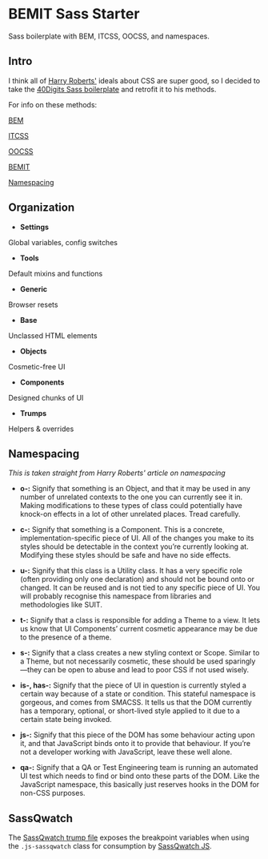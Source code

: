# BEMIT Sass Starter

Sass boilerplate with BEM, ITCSS, OOCSS, and namespaces.

## Intro

I think all of [Harry Roberts'](http://csswizardry.com) ideals about CSS are super good, so I decided to take the [40Digits Sass boilerplate](https://github.com/40Digits/gulp-eta/tree/master/lib/_src/sass) and retrofit it to his methods.

For info on these methods:

[BEM](http://csswizardry.com/2013/01/mindbemding-getting-your-head-round-bem-syntax/)

[ITCSS](https://www.youtube.com/watch?v=1OKZOV-iLj4&hd=1)

[OOCSS](http://www.smashingmagazine.com/2011/12/an-introduction-to-object-oriented-css-oocss/)

[BEMIT](http://csswizardry.com/2015/08/bemit-taking-the-bem-naming-convention-a-step-further/)

[Namespacing](http://csswizardry.com/2015/03/more-transparent-ui-code-with-namespaces/)

## Organization

- **Settings**

Global variables, config switches

- **Tools**

Default mixins and functions

- **Generic**

Browser resets

- **Base**

Unclassed HTML elements

- **Objects**

Cosmetic-free UI

- **Components**

Designed chunks of UI

- **Trumps**

Helpers & overrides


## Namespacing

*This is taken straight from Harry Roberts' article on namespacing*

- **o-:** Signify that something is an Object, and that it may be used in any number of unrelated contexts to the one you can currently see it in. Making modifications to these types of class could potentially have knock-on effects in a lot of other unrelated places. Tread carefully.

- **c-:** Signify that something is a Component. This is a concrete, implementation-specific piece of UI. All of the changes you make to its styles should be detectable in the context you’re currently looking at. Modifying these styles should be safe and have no side effects.

- **u-:** Signify that this class is a Utility class. It has a very specific role (often providing only one declaration) and should not be bound onto or changed. It can be reused and is not tied to any specific piece of UI. You will probably recognise this namespace from libraries and methodologies like SUIT.

- **t-:** Signify that a class is responsible for adding a Theme to a view. It lets us know that UI Components’ current cosmetic appearance may be due to the presence of a theme.

- **s-:** Signify that a class creates a new styling context or Scope. Similar to a Theme, but not necessarily cosmetic, these should be used sparingly—they can be open to abuse and lead to poor CSS if not used wisely.

- **is-, has-:** Signify that the piece of UI in question is currently styled a certain way because of a state or condition. This stateful namespace is gorgeous, and comes from SMACSS. It tells us that the DOM currently has a temporary, optional, or short-lived style applied to it due to a certain state being invoked.

- **js-:** Signify that this piece of the DOM has some behaviour acting upon it, and that JavaScript binds onto it to provide that behaviour. If you’re not a developer working with JavaScript, leave these well alone.

- **qa-:** Signify that a QA or Test Engineering team is running an automated UI test which needs to find or bind onto these parts of the DOM. Like the JavaScript namespace, this basically just reserves hooks in the DOM for non-CSS purposes.


## SassQwatch

The [SassQwatch trump file](_trumps.utilities.scss) exposes the breakpoint variables when using the `.js-sassqwatch` class for consumption by [SassQwatch JS](https://github.com/40Digits/sassqwatch).